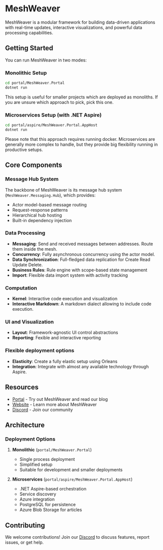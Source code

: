 # MeshWeaver

MeshWeaver is a modular framework for building data-driven applications with real-time updates, interactive visualizations, and powerful data processing capabilities.

## Getting Started

You can run MeshWeaver in two modes:

### Monolithic Setup
```bash
cd portal/MeshWeaver.Portal
dotnet run
```

This setup is useful for smaller projects which are deployed as monoliths. If you are unsure which approach to pick, pick this one.

### Microservices Setup (with .NET Aspire)
```bash
cd portal/aspire/MeshWeaver.Portal.AppHost
dotnet run
```

Please note that this approach requires running docker. Microservices are generally more complex to handle, but they provide big flexibility running in productive setups. 

## Core Components

### Message Hub System
The backbone of MeshWeaver is its message hub system (`MeshWeaver.Messaging.Hub`), which provides:
- Actor model-based message routing
- Request-response patterns
- Hierarchical hub hosting
- Built-in dependency injection

### Data Processing
- **Messaging**: Send and received messages between addresses. Route them inside the mesh.
- **Concurrency**: Fully asynchronous concurrency using the actor model.
- **Data Synchronization**: Full-fledged data replication for Create Read Update Delete.
- **Business Rules**: Rule engine with scope-based state management
- **Import**: Flexible data import system with activity tracking

### Computation
- **Kernel**: Interactive code execution and visualization
- **Interactive Markdown**: A markdown dialect allowing to include code execution.

### UI and Visualization
- **Layout**: Framework-agnostic UI control abstractions
- **Reporting**: Fexible and interactive reporting

### Flexible deployment options
- **Elasticity**: Create a fully elastic setup using Orleans
- **Integration**: Integrate with almost any available technology through Aspire. 

## Resources

- [Portal](https://portal.meshweaver.cloud) - Try out MeshWeaver and read our blog
- [Website](https://meshweaver.cloud) - Learn more about MeshWeaver
- [Discord](https://discord.gg/ACSYBWPy) - Join our community

## Architecture


### Deployment Options

1. **Monolithic** (`portal/MeshWeaver.Portal`)
   - Single process deployment
   - Simplified setup
   - Suitable for development and smaller deployments

2. **Microservices** (`portal/aspire/MeshWeaver.Portal.AppHost`)
   - .NET Aspire-based orchestration
   - Service discovery
   - Azure integration
   - PostgreSQL for persistence
   - Azure Blob Storage for articles

## Contributing

We welcome contributions! Join our [Discord](https://discord.gg/wMTug8qtvc) to discuss features, report issues, or get help. 